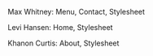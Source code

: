 Max Whitney: Menu, Contact, Stylesheet

Levi Hansen: Home, Stylesheet

Khanon Curtis: About, Stylesheet
